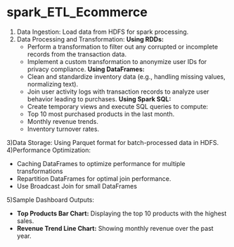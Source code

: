 # spark_ETL_Ecommerce

1) Data Ingestion: Load data from HDFS for spark processing.
2) Data Processing and Transformation:
  **Using RDDs:**
    - Perform a transformation to filter out any corrupted or incomplete records from the 
      transaction data.
    - Implement a custom transformation to anonymize user IDs for privacy compliance.
  **Using DataFrames:**
    - Clean and standardize inventory data (e.g., handling missing values, normalizing text).
    - Join user activity logs with transaction records to analyze user behavior leading to 
      purchases.
  **Using Spark SQL:**
    - Create temporary views and execute SQL queries to compute:
    - Top 10 most purchased products in the last month.
    - Monthly revenue trends.
    - Inventory turnover rates.
  
3)Data Storage: Using Parquet format for batch-processed data in HDFS.
4)Performance Optimization:
   - Caching DataFrames to optimize performance for multiple transformations
   - Repartition DataFrames for optimal join performance.
   - Use Broadcast Join for small DataFrames

5)Sample Dashboard Outputs:
   - **Top Products Bar Chart:** Displaying the top 10 products with the highest sales.
   - **Revenue Trend Line Chart:** Showing monthly revenue over the past year.
